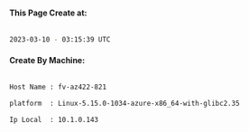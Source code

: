 
   
#### This Page Create at:

```bash

2023-03-10 - 03:15:39 UTC

```

#### Create By Machine:

```bash

Host Name : fv-az422-821

platform  : Linux-5.15.0-1034-azure-x86_64-with-glibc2.35

Ip Local  : 10.1.0.143

```

